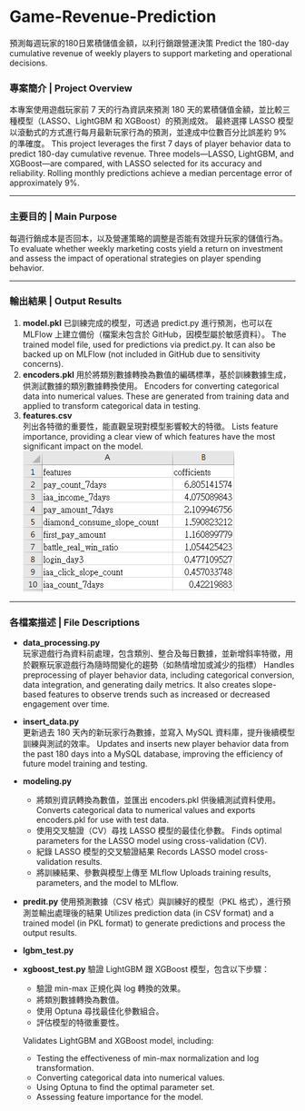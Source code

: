 # Game-Revenue-Prediction
預測每週玩家的180日累積儲值金額，以利行銷跟營運決策
Predict the 180-day cumulative revenue of weekly players to support marketing and operational decisions.

### 專案簡介 | Project Overview
本專案使用遊戲玩家前 7 天的行為資訊來預測 180 天的累積儲值金額，並比較三種模型（LASSO、LightGBM 和 XGBoost）的預測成效。
最終選擇 LASSO 模型以滾動式的方式進行每月最新玩家行為的預測，並達成中位數百分比誤差約 9% 的準確度。
This project leverages the first 7 days of player behavior data to predict 180-day cumulative revenue. Three models—LASSO, LightGBM, and XGBoost—are compared, with LASSO selected for its accuracy and reliability. 
Rolling monthly predictions achieve a median percentage error of approximately 9%.

---

### 主要目的 | Main Purpose
每週行銷成本是否回本，以及營運策略的調整是否能有效提升玩家的儲值行為。
To evaluate whether weekly marketing costs yield a return on investment and assess the impact of operational strategies on player spending behavior.

---

### 輸出結果 | Output Results
1. **model.pkl**
   已訓練完成的模型，可透過 predict.py 進行預測，也可以在 MLFlow 上建立備份（檔案未包含於 GitHub，因模型屬於敏感資料）。
   The trained model file, used for predictions via predict.py. It can also be backed up on MLFlow (not included in GitHub due to sensitivity concerns).
2. **encoders.pkl**
   用於將類別數據轉換為數值的編碼標準，基於訓練數據生成，供測試數據的類別數據轉換使用。
   Encoders for converting categorical data into numerical values. These are generated from training data and applied to transform categorical data in testing.
3. **features.csv**  
   列出各特徵的重要性，能直觀呈現對模型影響較大的特徵。
   Lists feature importance, providing a clear view of which features have the most significant impact on the model.
   ![features](images/features.png)

---

### 各檔案描述 | File Descriptions
- **data_processing.py**  
  玩家遊戲行為資料前處理，包含類別、整合及每日數據，並新增斜率特徵，用於觀察玩家遊戲行為隨時間變化的趨勢（如熱情增加或減少的指標）
  Handles preprocessing of player behavior data, including categorical conversion, data integration, and generating daily metrics.
  It also creates slope-based features to observe trends such as increased or decreased engagement over time.
- **insert_data.py**  
  更新過去 180 天內的新玩家行為數據，並寫入 MySQL 資料庫，提升後續模型訓練與測試的效率。
  Updates and inserts new player behavior data from the past 180 days into a MySQL database, improving the efficiency of future model training and testing.
- **modeling.py**  
  - 將類別資訊轉換為數值，並匯出 encoders.pkl 供後續測試資料使用。
    Converts categorical data to numerical values and exports encoders.pkl for use with test data.
  - 使用交叉驗證（CV）尋找 LASSO 模型的最佳化參數。
    Finds optimal parameters for the LASSO model using cross-validation (CV).
  - 紀錄 LASSO 模型的交叉驗證結果
    Records LASSO model cross-validation results.
  - 將訓練結果、參數與模型上傳至 MLflow
    Uploads training results, parameters, and the model to MLflow.
- **predit.py**
   使用預測數據（CSV 格式）與訓練好的模型（PKL 格式），進行預測並輸出處理後的結果
   Utilizes prediction data (in CSV format) and a trained model (in PKL format) to generate predictions and process the output results.
- **lgbm_test.py**
- **xgboost_test.py**
  驗證 LightGBM 跟 XGBoost 模型，包含以下步驟：
  - 驗證 min-max 正規化與 log 轉換的效果。
  - 將類別數據轉換為數值。
  - 使用 Optuna 尋找最佳化參數組合。
  - 評估模型的特徵重要性。
  
  Validates LightGBM and XGBoost model, including:
  - Testing the effectiveness of min-max normalization and log transformation.
  - Converting categorical data into numerical values.
  - Using Optuna to find the optimal parameter set.
  - Assessing feature importance for the model.
